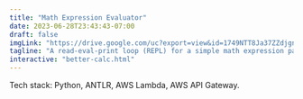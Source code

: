 ```yaml
---
title: "Math Expression Evaluator"
date: 2023-06-28T23:43:43-07:00
draft: false
imgLink: "https://drive.google.com/uc?export=view&id=1749NTT8Ja37ZZdjgn8uNCCT6FBg6A9Fg"
tagline: "A read-eval-print loop (REPL) for a simple math expression parser."
interactive: "better-calc.html"
---
```

Tech stack: Python, ANTLR, AWS Lambda, AWS API Gateway.